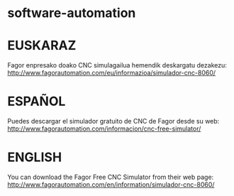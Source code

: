 # software-automation
EUSKARAZ
========

Fagor enpresako doako CNC simulagailua hemendik deskargatu dezakezu: http://www.fagorautomation.com/eu/informazioa/simulador-cnc-8060/


ESPAÑOL
=======

Puedes descargar el simulador gratuito de CNC de Fagor desde su web: http://www.fagorautomation.com/informacion/cnc-free-simulator/

ENGLISH
=======

You can download the Fagor Free CNC Simulator from their web page: http://www.fagorautomation.com/en/information/simulador-cnc-8060/
